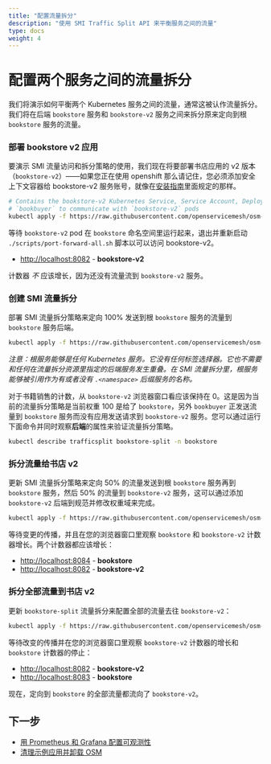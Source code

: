 ```yaml
---
title: "配置流量拆分"
description: "使用 SMI Traffic Split API 来平衡服务之间的流量"
type: docs
weight: 4
---
```


# 配置两个服务之间的流量拆分

我们将演示如何平衡两个 Kubernetes 服务之间的流量，通常这被认作流量拆分。我们将在后端 `bookstore` 服务和 `bookstore-v2` 服务之间来拆分原来定向到根 `bookstore` 服务的流量。

### 部署 bookstore v2 应用

要演示 SMI 流量访问和拆分策略的使用，我们现在将要部署书店应用的 v2 版本（`bookstore-v2`）——如果您正在使用 openshift 那么请记住，您必须添加安全上下文容器给 bookstore-v2 服务账号，就像在[安装指南](/docs/install/#openshift)里面规定的那样。

```bash
# Contains the bookstore-v2 Kubernetes Service, Service Account, Deployment and SMI Traffic Target resource to allow
# `bookbuyer` to communicate with `bookstore-v2` pods
kubectl apply -f https://raw.githubusercontent.com/openservicemesh/osm-docs/{{< param osm_branch >}}/manifests/apps/bookstore-v2.yaml
```

等待 `bookstore-v2` pod 在 `bookstore` 命名空间里运行起来，退出并重新启动 `./scripts/port-forward-all.sh` 脚本以可以访问 bookstore-v2。

- [http://localhost:8082](http://localhost:8082) - **bookstore-v2**

计数器 _不_ 应该增长，因为还没有流量流到 `bookstore-v2` 服务。

### 创建 SMI 流量拆分

部署 SMI 流量拆分策略来定向 100% 发送到根 `bookstore` 服务的流量到 `bookstore` 服务后端。

```bash
kubectl apply -f https://raw.githubusercontent.com/openservicemesh/osm-docs/{{< param osm_branch >}}/manifests/split/traffic-split-v1.yaml
```

_注意：根服务能够是任何 Kubernetes 服务。它没有任何标签选择器。它也不需要和任何在流量拆分资源里指定的后端服务发生重叠。在 SMI 流量拆分里，根服务能够被引用作为有或者没有 `.<namespace>` 后缀服务的名称。_

对于书籍销售的计数，从 `bookstore-v2` 浏览器窗口看应该保持在 0。这是因为当前的流量拆分策略是当前权重 100 是给了 `bookstore`，另外 `bookbuyer` 正发送流量到 `bookstore` 服务而没有应用发送请求到 `bookstore-v2` 服务。您可以通过运行下面命令并同时观察**后端**的属性来验证流量拆分策略。

```bash
kubectl describe trafficsplit bookstore-split -n bookstore
```

### 拆分流量给书店 v2

更新 SMI 流量拆分策略来定向 50% 的流量发送到根 `bookstore` 服务再到 `bookstore` 服务，然后 50% 的流量到 `bookstore-v2` 服务，这可以通过添加 `bookstore-v2` 后端到规范并修改权重域来完成。

```bash
kubectl apply -f https://raw.githubusercontent.com/openservicemesh/osm-docs/{{< param osm_branch >}}/manifests/split/traffic-split-50-50.yaml
```

等待变更的传播，并且在您的浏览器窗口里观察 `bookstore` 和 `bookstore-v2` 计数器增长。两个计数器都应该增长：


- [http://localhost:8084](http://localhost:8084) - **bookstore**
- [http://localhost:8082](http://localhost:8082) - **bookstore-v2**

### 拆分全部流量到书店 v2

更新 `bookstore-split` 流量拆分来配置全部的流量去往 `bookstore-v2`：

```bash
kubectl apply -f https://raw.githubusercontent.com/openservicemesh/osm-docs/{{< param osm_branch >}}/manifests/split/traffic-split-v2.yaml
```

等待改变的传播并在您的浏览器窗口里观察 `bookstore-v2` 计数器的增长和 `bookstore` 计数器的停止：

- [http://localhost:8082](http://localhost:8082) - **bookstore-v2**
- [http://localhost:8083](http://localhost:8084) - **bookstore**

现在，定向到 `bookstore` 的全部流量都流向了 `bookstore-v2`。

## 下一步

- [用 Prometheus 和 Grafana 配置可观测性](/docs/getting_started/observability/)
- [清理示例应用并卸载 OSM](/docs/getting_started/cleanup/)